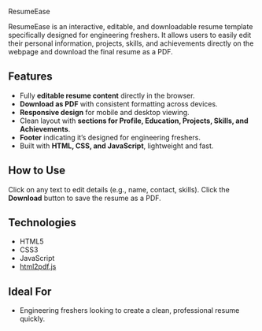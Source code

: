 ResumeEase

ResumeEase is an interactive, editable, and downloadable resume template specifically designed for engineering freshers. It allows users to easily edit their personal information, projects, skills, and achievements directly on the webpage and download the final resume as a PDF. 

## Features
- Fully **editable resume content** directly in the browser.
- **Download as PDF** with consistent formatting across devices.
- **Responsive design** for mobile and desktop viewing.
- Clean layout with **sections for Profile, Education, Projects, Skills, and Achievements**.
- **Footer** indicating it’s designed for engineering freshers.
- Built with **HTML, CSS, and JavaScript**, lightweight and fast.

## How to Use
 Click on any text to edit details (e.g., name, contact, skills).
 Click the **Download** button to save the resume as a PDF.

## Technologies
- HTML5
- CSS3
- JavaScript
- [html2pdf.js](https://github.com/eKoopmans/html2pdf)

## Ideal For
- Engineering freshers looking to create a clean, professional resume quickly.

